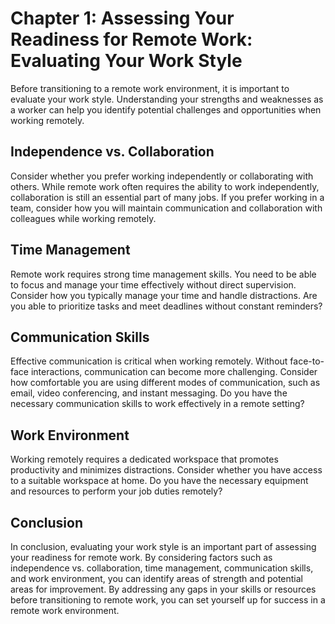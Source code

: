 Chapter 1: Assessing Your Readiness for Remote Work: Evaluating Your Work Style
===============================================================================

Before transitioning to a remote work environment, it is important to evaluate your work style. Understanding your strengths and weaknesses as a worker can help you identify potential challenges and opportunities when working remotely.

Independence vs. Collaboration
------------------------------

Consider whether you prefer working independently or collaborating with others. While remote work often requires the ability to work independently, collaboration is still an essential part of many jobs. If you prefer working in a team, consider how you will maintain communication and collaboration with colleagues while working remotely.

Time Management
---------------

Remote work requires strong time management skills. You need to be able to focus and manage your time effectively without direct supervision. Consider how you typically manage your time and handle distractions. Are you able to prioritize tasks and meet deadlines without constant reminders?

Communication Skills
--------------------

Effective communication is critical when working remotely. Without face-to-face interactions, communication can become more challenging. Consider how comfortable you are using different modes of communication, such as email, video conferencing, and instant messaging. Do you have the necessary communication skills to work effectively in a remote setting?

Work Environment
----------------

Working remotely requires a dedicated workspace that promotes productivity and minimizes distractions. Consider whether you have access to a suitable workspace at home. Do you have the necessary equipment and resources to perform your job duties remotely?

Conclusion
----------

In conclusion, evaluating your work style is an important part of assessing your readiness for remote work. By considering factors such as independence vs. collaboration, time management, communication skills, and work environment, you can identify areas of strength and potential areas for improvement. By addressing any gaps in your skills or resources before transitioning to remote work, you can set yourself up for success in a remote work environment.
